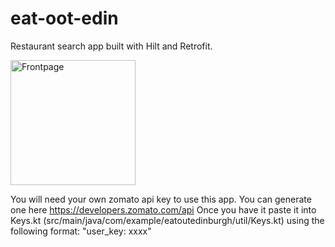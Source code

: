 # eat-oot-edin

Restaurant search app built with Hilt and Retrofit.

<img src="https://i.imgur.com/SoeIsVn.png" width="200" title="Frontpage">

You will need your own zomato api key to use this app. You can generate one here https://developers.zomato.com/api
Once you have it paste it into Keys.kt (src/main/java/com/example/eatoutedinburgh/util/Keys.kt) using the following format:
"user_key: xxxx"
